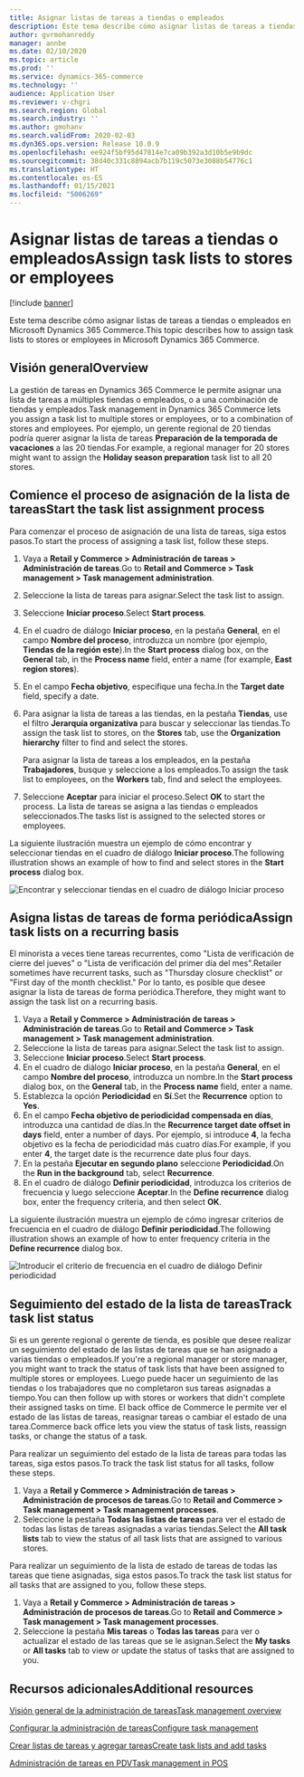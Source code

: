 ```yaml
---
title: Asignar listas de tareas a tiendas o empleados
description: Este tema describe cómo asignar listas de tareas a tiendas o empleados en Microsoft Dynamics 365 Commerce.
author: gvrmohanreddy
manager: annbe
ms.date: 02/10/2020
ms.topic: article
ms.prod: ''
ms.service: dynamics-365-commerce
ms.technology: ''
audience: Application User
ms.reviewer: v-chgri
ms.search.region: Global
ms.search.industry: ''
ms.author: gmohanv
ms.search.validFrom: 2020-02-03
ms.dyn365.ops.version: Release 10.0.9
ms.openlocfilehash: ee924f5bf95d47814e7ca09b392a3d10b5e9b9dc
ms.sourcegitcommit: 38d40c331c8894acb7b119c5073e3088b54776c1
ms.translationtype: HT
ms.contentlocale: es-ES
ms.lasthandoff: 01/15/2021
ms.locfileid: "5006269"
---
```

# <a name="assign-task-lists-to-stores-or-employees"></a><span data-ttu-id="f7ef5-103">Asignar listas de tareas a tiendas o empleados</span><span class="sxs-lookup"><span data-stu-id="f7ef5-103">Assign task lists to stores or employees</span></span>

[!include [banner](includes/banner.md)]

<span data-ttu-id="f7ef5-104">Este tema describe cómo asignar listas de tareas a tiendas o empleados en Microsoft Dynamics 365 Commerce.</span><span class="sxs-lookup"><span data-stu-id="f7ef5-104">This topic describes how to assign task lists to stores or employees in Microsoft Dynamics 365 Commerce.</span></span>

## <a name="overview"></a><span data-ttu-id="f7ef5-105">Visión general</span><span class="sxs-lookup"><span data-stu-id="f7ef5-105">Overview</span></span>

<span data-ttu-id="f7ef5-106">La gestión de tareas en Dynamics 365 Commerce le permite asignar una lista de tareas a múltiples tiendas o empleados, o a una combinación de tiendas y empleados.</span><span class="sxs-lookup"><span data-stu-id="f7ef5-106">Task management in Dynamics 365 Commerce lets you assign a task list to multiple stores or employees, or to a combination of stores and employees.</span></span> <span data-ttu-id="f7ef5-107">Por ejemplo, un gerente regional de 20 tiendas podría querer asignar la lista de tareas **Preparación de la temporada de vacaciones** a las 20 tiendas.</span><span class="sxs-lookup"><span data-stu-id="f7ef5-107">For example, a regional manager for 20 stores might want to assign the **Holiday season preparation** task list to all 20 stores.</span></span>

## <a name="start-the-task-list-assignment-process"></a><span data-ttu-id="f7ef5-108">Comience el proceso de asignación de la lista de tareas</span><span class="sxs-lookup"><span data-stu-id="f7ef5-108">Start the task list assignment process</span></span>

<span data-ttu-id="f7ef5-109">Para comenzar el proceso de asignación de una lista de tareas, siga estos pasos.</span><span class="sxs-lookup"><span data-stu-id="f7ef5-109">To start the process of assigning a task list, follow these steps.</span></span>

1. <span data-ttu-id="f7ef5-110">Vaya a **Retail y Commerce \> Administración de tareas \> Administración de tareas**.</span><span class="sxs-lookup"><span data-stu-id="f7ef5-110">Go to **Retail and Commerce \> Task management \> Task management administration**.</span></span>
1. <span data-ttu-id="f7ef5-111">Seleccione la lista de tareas para asignar.</span><span class="sxs-lookup"><span data-stu-id="f7ef5-111">Select the task list to assign.</span></span>
1. <span data-ttu-id="f7ef5-112">Seleccione **Iniciar proceso**.</span><span class="sxs-lookup"><span data-stu-id="f7ef5-112">Select **Start process**.</span></span>
1. <span data-ttu-id="f7ef5-113">En el cuadro de diálogo **Iniciar proceso**, en la pestaña **General**, en el campo **Nombre del proceso**, introduzca un nombre (por ejemplo, **Tiendas de la región este**).</span><span class="sxs-lookup"><span data-stu-id="f7ef5-113">In the **Start process** dialog box, on the **General** tab, in the **Process name** field, enter a name (for example, **East region stores**).</span></span>
1. <span data-ttu-id="f7ef5-114">En el campo **Fecha objetivo**, especifique una fecha.</span><span class="sxs-lookup"><span data-stu-id="f7ef5-114">In the **Target date** field, specify a date.</span></span>
1. <span data-ttu-id="f7ef5-115">Para asignar la lista de tareas a las tiendas, en la pestaña **Tiendas**, use el filtro **Jerarquía organizativa** para buscar y seleccionar las tiendas.</span><span class="sxs-lookup"><span data-stu-id="f7ef5-115">To assign the task list to stores, on the **Stores** tab, use the **Organization hierarchy** filter to find and select the stores.</span></span>

    <span data-ttu-id="f7ef5-116">Para asignar la lista de tareas a los empleados, en la pestaña **Trabajadores**, busque y seleccione a los empleados.</span><span class="sxs-lookup"><span data-stu-id="f7ef5-116">To assign the task list to employees, on the **Workers** tab, find and select the employees.</span></span>

1. <span data-ttu-id="f7ef5-117">Seleccione **Aceptar** para iniciar el proceso.</span><span class="sxs-lookup"><span data-stu-id="f7ef5-117">Select **OK** to start the process.</span></span> <span data-ttu-id="f7ef5-118">La lista de tareas se asigna a las tiendas o empleados seleccionados.</span><span class="sxs-lookup"><span data-stu-id="f7ef5-118">The tasks list is assigned to the selected stores or employees.</span></span>

<span data-ttu-id="f7ef5-119">La siguiente ilustración muestra un ejemplo de cómo encontrar y seleccionar tiendas en el cuadro de diálogo **Iniciar proceso**.</span><span class="sxs-lookup"><span data-stu-id="f7ef5-119">The following illustration shows an example of how to find and select stores in the **Start process** dialog box.</span></span>

![Encontrar y seleccionar tiendas en el cuadro de diálogo Iniciar proceso](media/HQ-Assign-Tasks-Lists.png)

## <a name="assign-task-lists-on-a-recurring-basis"></a><span data-ttu-id="f7ef5-121">Asigna listas de tareas de forma periódica</span><span class="sxs-lookup"><span data-stu-id="f7ef5-121">Assign task lists on a recurring basis</span></span>

<span data-ttu-id="f7ef5-122">El minorista a veces tiene tareas recurrentes, como "Lista de verificación de cierre del jueves" o "Lista de verificación del primer día del mes".</span><span class="sxs-lookup"><span data-stu-id="f7ef5-122">Retailer sometimes have recurrent tasks, such as "Thursday closure checklist" or "First day of the month checklist."</span></span> <span data-ttu-id="f7ef5-123">Por lo tanto, es posible que desee asignar la lista de tareas de forma periódica.</span><span class="sxs-lookup"><span data-stu-id="f7ef5-123">Therefore, they might want to assign the task list on a recurring basis.</span></span>

1. <span data-ttu-id="f7ef5-124">Vaya a **Retail y Commerce \> Administración de tareas \> Administración de tareas**.</span><span class="sxs-lookup"><span data-stu-id="f7ef5-124">Go to **Retail and Commerce \> Task management \> Task management administration**.</span></span>
1. <span data-ttu-id="f7ef5-125">Seleccione la lista de tareas para asignar.</span><span class="sxs-lookup"><span data-stu-id="f7ef5-125">Select the task list to assign.</span></span>
1. <span data-ttu-id="f7ef5-126">Seleccione **Iniciar proceso**.</span><span class="sxs-lookup"><span data-stu-id="f7ef5-126">Select **Start process**.</span></span>
1. <span data-ttu-id="f7ef5-127">En el cuadro de diálogo **Iniciar proceso**, en la pestaña **General**, en el campo **Nombre del proceso**, introduzca un nombre.</span><span class="sxs-lookup"><span data-stu-id="f7ef5-127">In the **Start process** dialog box, on the **General** tab, in the **Process name** field, enter a name.</span></span>
1. <span data-ttu-id="f7ef5-128">Establezca la opción **Periodicidad** en **Sí**.</span><span class="sxs-lookup"><span data-stu-id="f7ef5-128">Set the **Recurrence** option to **Yes**.</span></span>
1. <span data-ttu-id="f7ef5-129">En el campo **Fecha objetivo de periodicidad compensada en días**, introduzca una cantidad de días.</span><span class="sxs-lookup"><span data-stu-id="f7ef5-129">In the **Recurrence target date offset in days** field, enter a number of days.</span></span> <span data-ttu-id="f7ef5-130">Por ejemplo, si introduce **4**, la fecha objetivo es la fecha de periodicidad más cuatro días.</span><span class="sxs-lookup"><span data-stu-id="f7ef5-130">For example, if you enter **4**, the target date is the recurrence date plus four days.</span></span>
1. <span data-ttu-id="f7ef5-131">En la pestaña **Ejecutar en segundo plano** seleccione **Periodicidad**.</span><span class="sxs-lookup"><span data-stu-id="f7ef5-131">On the **Run in the background** tab, select **Recurrence**.</span></span>
1. <span data-ttu-id="f7ef5-132">En el cuadro de diálogo **Definir periodicidad**, introduzca los criterios de frecuencia y luego seleccione **Aceptar**.</span><span class="sxs-lookup"><span data-stu-id="f7ef5-132">In the **Define recurrence** dialog box, enter the frequency criteria, and then select **OK**.</span></span>

<span data-ttu-id="f7ef5-133">La siguiente ilustración muestra un ejemplo de cómo ingresar criterios de frecuencia en el cuadro de diálogo **Definir periodicidad**.</span><span class="sxs-lookup"><span data-stu-id="f7ef5-133">The following illustration shows an example of how to enter frequency criteria in the **Define recurrence** dialog box.</span></span>

![Introducir el criterio de frecuencia en el cuadro de diálogo Definir periodicidad](media/HQ-Assign-Tasks-Lists-Recurrently.png)

## <a name="track-task-list-status"></a><span data-ttu-id="f7ef5-135">Seguimiento del estado de la lista de tareas</span><span class="sxs-lookup"><span data-stu-id="f7ef5-135">Track task list status</span></span>

<span data-ttu-id="f7ef5-136">Si es un gerente regional o gerente de tienda, es posible que desee realizar un seguimiento del estado de las listas de tareas que se han asignado a varias tiendas o empleados.</span><span class="sxs-lookup"><span data-stu-id="f7ef5-136">If you're a regional manager or store manager, you might want to track the status of task lists that have been assigned to multiple stores or employees.</span></span> <span data-ttu-id="f7ef5-137">Luego puede hacer un seguimiento de las tiendas o los trabajadores que no completaron sus tareas asignadas a tiempo.</span><span class="sxs-lookup"><span data-stu-id="f7ef5-137">You can then follow up with stores or workers that didn't complete their assigned tasks on time.</span></span> <span data-ttu-id="f7ef5-138">El back office de Commerce le permite ver el estado de las listas de tareas, reasignar tareas o cambiar el estado de una tarea.</span><span class="sxs-lookup"><span data-stu-id="f7ef5-138">Commerce back office lets you view the status of task lists, reassign tasks, or change the status of a task.</span></span>

<span data-ttu-id="f7ef5-139">Para realizar un seguimiento del estado de la lista de tareas para todas las tareas, siga estos pasos.</span><span class="sxs-lookup"><span data-stu-id="f7ef5-139">To track the task list status for all tasks, follow these steps.</span></span>

1. <span data-ttu-id="f7ef5-140">Vaya a **Retail y Commerce \> Administración de tareas \> Administración de procesos de tareas**.</span><span class="sxs-lookup"><span data-stu-id="f7ef5-140">Go to **Retail and Commerce \> Task management \> Task management processes**.</span></span>
1. <span data-ttu-id="f7ef5-141">Seleccione la pestaña **Todas las listas de tareas** para ver el estado de todas las listas de tareas asignadas a varias tiendas.</span><span class="sxs-lookup"><span data-stu-id="f7ef5-141">Select the **All task lists** tab to view the status of all task lists that are assigned to various stores.</span></span>

<span data-ttu-id="f7ef5-142">Para realizar un seguimiento de la lista de estado de tareas de todas las tareas que tiene asignadas, siga estos pasos.</span><span class="sxs-lookup"><span data-stu-id="f7ef5-142">To track the task list status for all tasks that are assigned to you, follow these steps.</span></span>

1. <span data-ttu-id="f7ef5-143">Vaya a **Retail y Commerce \> Administración de tareas \> Administración de procesos de tareas**.</span><span class="sxs-lookup"><span data-stu-id="f7ef5-143">Go to **Retail and Commerce \> Task management \> Task management processes**.</span></span>
1. <span data-ttu-id="f7ef5-144">Seleccione la pestaña **Mis tareas** o **Todas las tareas** para ver o actualizar el estado de las tareas que se le asignan.</span><span class="sxs-lookup"><span data-stu-id="f7ef5-144">Select the **My tasks** or **All tasks** tab to view or update the status of tasks that are assigned to you.</span></span>

## <a name="additional-resources"></a><span data-ttu-id="f7ef5-145">Recursos adicionales</span><span class="sxs-lookup"><span data-stu-id="f7ef5-145">Additional resources</span></span>

[<span data-ttu-id="f7ef5-146">Visión general de la administración de tareas</span><span class="sxs-lookup"><span data-stu-id="f7ef5-146">Task management overview</span></span>](task-mgmt-overview.md)

[<span data-ttu-id="f7ef5-147">Configurar la administración de tareas</span><span class="sxs-lookup"><span data-stu-id="f7ef5-147">Configure task management</span></span>](task-mgmt-configure.md)

[<span data-ttu-id="f7ef5-148">Crear listas de tareas y agregar tareas</span><span class="sxs-lookup"><span data-stu-id="f7ef5-148">Create task lists and add tasks</span></span>](task-mgmt-create-lists.md)

[<span data-ttu-id="f7ef5-149">Administración de tareas en PDV</span><span class="sxs-lookup"><span data-stu-id="f7ef5-149">Task management in POS</span></span>](task-mgmt-POS.md)
